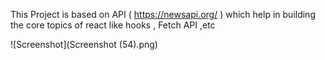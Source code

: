 This Project is based on API ( https://newsapi.org/ ) which help in building the core topics of react like hooks , Fetch API ,etc

![Screenshot](Screenshot (54).png)

